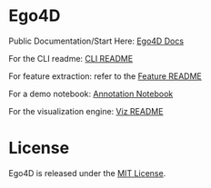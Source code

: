 # Ego4D

Public Documentation/Start Here: [Ego4D Docs](https://ego4d-data.org/docs/start-here/)

For the CLI readme: [CLI README](ego4d/cli/README.md)

For feature extraction: refer to the [Feature README](ego4d/features/README.md)

For a demo notebook: [Annotation Notebook](notebooks/annotation_visualization.ipynb)

For the visualization engine: [Viz README](ego4d/viz/narrations/README.md)

# License

Ego4D is released under the [MIT License](LICENSE).
